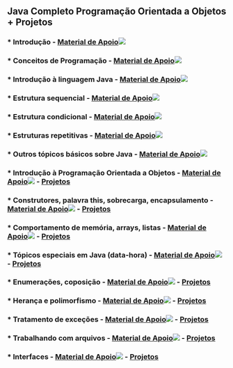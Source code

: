 ## Java Completo Programação Orientada a Objetos + Projetos

### * Introdução - [Material de Apoio](https://github.com/DeveloperMobile/java_completo/tree/main/Material%20de%20Apoio/01%20-%20Introdu%C3%A7%C3%A3o)![](/home/tiago/Imagens/livros.png)

### * Conceitos de Programação - [Material de Apoio](https://github.com/DeveloperMobile/java_completo/tree/main/Material%20de%20Apoio/02%20-%20Conceitos%20de%20Programa%C3%A7%C3%A3o)![](/home/tiago/Imagens/livros.png)

### * Introdução à linguagem Java - [Material de Apoio](https://github.com/DeveloperMobile/java_completo/tree/main/Material%20de%20Apoio/03%20-%20Introdu%C3%A7%C3%A3o%20a%20Linguagem%20Java)![](/home/tiago/Imagens/livros.png)

### * Estrutura sequencial - [Material de Apoio](https://github.com/DeveloperMobile/java_completo/tree/main/Material%20de%20Apoio/04%20-%20Estrutura%20Sequencial)![](/home/tiago/Imagens/livros.png) 

### * Estrutura condicional - [Material de Apoio](https://github.com/DeveloperMobile/java_completo/tree/main/Material%20de%20Apoio/05%20-%20Estrutura%20Condicional)![](/home/tiago/Imagens/livros.png)

### * Estruturas repetitivas - [Material de Apoio](https://github.com/DeveloperMobile/java_completo/tree/main/Material%20de%20Apoio/06%20-%20Estruturas%20Repetitivas)![](/home/tiago/Imagens/livros.png)

### * Outros tópicos básicos sobre Java - [Material de Apoio](https://github.com/DeveloperMobile/java_completo/tree/main/Material%20de%20Apoio/07%20-%20Outros%20t%C3%B3picos%20basicos%20sobre%20Java)![](/home/tiago/Imagens/livros.png)

### * Introdução à Programação Orientada a Objetos - [Material de Apoio](https://github.com/DeveloperMobile/java_completo/tree/main/Material%20de%20Apoio/08%20-%20Introdu%C3%A7%C3%A3o%20a%20POO)![](/home/tiago/Imagens/livros.png) - [Projetos](https://github.com/DeveloperMobile/java_completo/tree/main/Projetos/08%20-%20Introdu%C3%A7%C3%A3o%20a%20POO)

### * Construtores, palavra this, sobrecarga, encapsulamento - [Material de Apoio](https://github.com/DeveloperMobile/java_completo/tree/main/Material%20de%20Apoio/09%20-%20Construtores)![](/home/tiago/Imagens/livros.png) - [Projetos](https://github.com/DeveloperMobile/java_completo/tree/main/Projetos/09%20-%20Construtores)

### * Comportamento de memória, arrays, listas - [Material de Apoio](https://github.com/DeveloperMobile/java_completo/tree/main/Material%20de%20Apoio/10%20-%20Comportamento%20de%20memoria)![](/home/tiago/Imagens/livros.png) - [Projetos](https://github.com/DeveloperMobile/java_completo/tree/main/Projetos/10%20-%20Comportamento%20de%20memoria)

### * Tópicos especiais em Java (data-hora) - [Material de Apoio](https://github.com/DeveloperMobile/java_completo/tree/main/Material%20de%20Apoio/11%20-%20Topicos%20especiais%20(data-hora))![](/home/tiago/Imagens/livros.png) - [Projetos](https://github.com/DeveloperMobile/java_completo/tree/main/Projetos/11%20-%20Topicos%20especiais)

### * Enumerações, coposição - [Material de Apoio](https://github.com/DeveloperMobile/java_completo/tree/main/Material%20de%20Apoio/12%20-%20Enumeracoes%20composicao)![](/home/tiago/Imagens/livros.png) - [Projetos](https://github.com/DeveloperMobile/java_completo/tree/main/Projetos/12%20-%20Enumeracoes)

### * Herança e polimorfismo - [Material de Apoio](https://github.com/DeveloperMobile/java_completo/tree/main/Material%20de%20Apoio/13%20-%20Heranca%20polimorfismo)![](/home/tiago/Imagens/livros.png) - [Projetos](https://github.com/DeveloperMobile/java_completo/tree/main/Projetos/13%20-%20%20Heranca)

### * Tratamento de exceções - [Material de Apoio](https://github.com/DeveloperMobile/java_completo/tree/main/Material%20de%20Apoio/14%20-%20Tratamento%20de%20excecoes)![](/home/tiago/Imagens/livros.png) - [Projetos](https://github.com/DeveloperMobile/java_completo/tree/main/Projetos/14%20-%20Excecoes)

### * Trabalhando com arquivos - [Material de Apoio](https://github.com/DeveloperMobile/java_completo/tree/main/Material%20de%20Apoio/15%20-%20Trabalhando%20com%20arquivos)![](/home/tiago/Imagens/livros.png) - [Projetos](https://github.com/DeveloperMobile/java_completo/tree/main/Projetos/15%20-%20Arquivos)

### * Interfaces - [Material de Apoio](https://github.com/DeveloperMobile/java_completo/tree/main/Material%20de%20Apoio/16%20-%20Interfaces)![](/home/tiago/Imagens/livros.png) - [Projetos](https://github.com/DeveloperMobile/java_completo/tree/main/Projetos/16%20-%20Interfaces)
